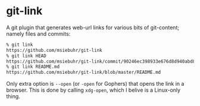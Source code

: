 # git-link

A git plugin that generates web-url links for various bits of git-content; namely files and commits:

```sh
% git link
https://github.com/msiebuhr/git-link
% git link HEAD
https://github.com/msiebuhr/git-link/commit/90246ec398933e676d8d940abd85e38a2a565ddf
% git link README.md
https://github.com/msiebuhr/git-link/blob/master/README.md
```

Only extra option is `--open` (or `-open` for Gophers) that opens the link in a browser. This is done by calling `xdg-open`, which I belive is a Linux-only thing.
